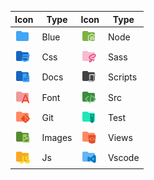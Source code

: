 |Icon|Type|Icon|Type|
|---|---|---|---|
|<img src="./../icons/folder-blue.svg" width="24px">|Blue|<img src="./../icons/folder-node.svg" width="24px">|Node|
|<img src="./../icons/folder-css.svg" width="24px">|Css|<img src="./../icons/folder-sass.svg" width="24px">|Sass|
|<img src="./../icons/folder-docs.svg" width="24px">|Docs|<img src="./../icons/folder-scripts.svg" width="24px">|Scripts|
|<img src="./../icons/folder-font.svg" width="24px">|Font|<img src="./../icons/folder-src.svg" width="24px">|Src|
|<img src="./../icons/folder-git.svg" width="24px">|Git|<img src="./../icons/folder-test.svg" width="24px">|Test|
|<img src="./../icons/folder-images.svg" width="24px">|Images|<img src="./../icons/folder-views.svg" width="24px">|Views|
|<img src="./../icons/folder-js.svg" width="24px">|Js|<img src="./../icons/folder-vscode.svg" width="24px">|Vscode|
